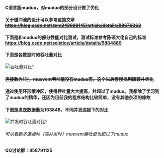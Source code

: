#### C语言版muduo，对muduo的部分设计做了优化
#### ~~关于缓冲池的设计可以参考这篇文章 https://blog.csdn.net/zxm342698145/article/details/88676063~~

#### 下面是和muduo的部分性能对比测试，测试标准参考陈硕大佬自己的标准 https://blog.csdn.net/solstice/article/details/5864889 


#### 下面是各数据时的吞吐量对比
![吞吐量对比1](https://upload-images.jianshu.io/upload_images/9444378-b2ae69351584481a.png?imageMogr2/auto-orient/strip%7CimageView2/2/w/1240)

#### ~~连接数为1时，muevent吞吐量没有muduo高，这个以后慢慢找到瓶颈并优化~~

#### 通过使用环形缓冲区，使得吞吐量大大提高，并超过了muduo。我想除了学习到了muduo的精华，还因为目前我的程序结构比较简单，没有其他杂项的缘故

#### 下图是发送数据量为16384B，不同并发连接下的对比
![并发时吞吐量对比2](https://github.com/shonm520/mu_event/tree/master/src/testcase/5.png)

###### 可以看到多连接时（高并发时）muevent吞吐量也超过了muduo


#### QQ讨论群：858791125
